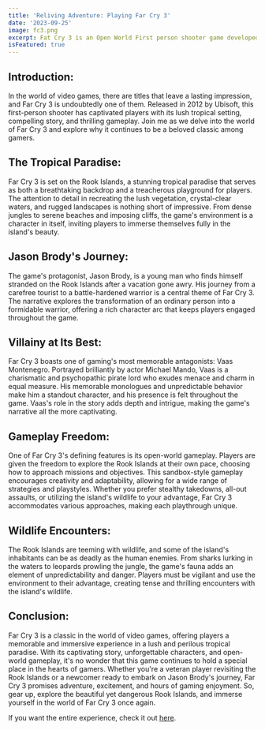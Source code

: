 ```yaml
---
title: 'Reliving Adventure: Playing Far Cry 3'
date: '2023-09-25'
image: fc3.png
excerpt: Fat Cry 3 is an Open World First person shooter game developed by Ubisoft.
isFeatured: true
---
```





## Introduction:

In the world of video games, there are titles that leave a lasting impression, and Far Cry 3 is undoubtedly one of them. Released in 2012 by Ubisoft, this first-person shooter has captivated players with its lush tropical setting, compelling story, and thrilling gameplay. Join me as we delve into the world of Far Cry 3 and explore why it continues to be a beloved classic among gamers.

## The Tropical Paradise:

Far Cry 3 is set on the Rook Islands, a stunning tropical paradise that serves as both a breathtaking backdrop and a treacherous playground for players. The attention to detail in recreating the lush vegetation, crystal-clear waters, and rugged landscapes is nothing short of impressive. From dense jungles to serene beaches and imposing cliffs, the game's environment is a character in itself, inviting players to immerse themselves fully in the island's beauty.

## Jason Brody's Journey:

The game's protagonist, Jason Brody, is a young man who finds himself stranded on the Rook Islands after a vacation gone awry. His journey from a carefree tourist to a battle-hardened warrior is a central theme of Far Cry 3. The narrative explores the transformation of an ordinary person into a formidable warrior, offering a rich character arc that keeps players engaged throughout the game.

## Villainy at Its Best:

Far Cry 3 boasts one of gaming's most memorable antagonists: Vaas Montenegro. Portrayed brilliantly by actor Michael Mando, Vaas is a charismatic and psychopathic pirate lord who exudes menace and charm in equal measure. His memorable monologues and unpredictable behavior make him a standout character, and his presence is felt throughout the game. Vaas's role in the story adds depth and intrigue, making the game's narrative all the more captivating.

## Gameplay Freedom:

One of Far Cry 3's defining features is its open-world gameplay. Players are given the freedom to explore the Rook Islands at their own pace, choosing how to approach missions and objectives. This sandbox-style gameplay encourages creativity and adaptability, allowing for a wide range of strategies and playstyles. Whether you prefer stealthy takedowns, all-out assaults, or utilizing the island's wildlife to your advantage, Far Cry 3 accommodates various approaches, making each playthrough unique.

## Wildlife Encounters:

The Rook Islands are teeming with wildlife, and some of the island's inhabitants can be as deadly as the human enemies. From sharks lurking in the waters to leopards prowling the jungle, the game's fauna adds an element of unpredictability and danger. Players must be vigilant and use the environment to their advantage, creating tense and thrilling encounters with the island's wildlife.

## Conclusion:

Far Cry 3 is a classic in the world of video games, offering players a memorable and immersive experience in a lush and perilous tropical paradise. With its captivating story, unforgettable characters, and open-world gameplay, it's no wonder that this game continues to hold a special place in the hearts of gamers. Whether you're a veteran player revisiting the Rook Islands or a newcomer ready to embark on Jason Brody's journey, Far Cry 3 promises adventure, excitement, and hours of gaming enjoyment. So, gear up, explore the beautiful yet dangerous Rook Islands, and immerse yourself in the world of Far Cry 3 once again.

If you want the entire experience, check it out [here](https://www.ubisoft.com/en-gb/game/far-cry/far-cry-3).